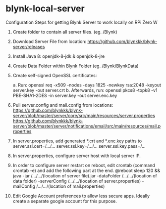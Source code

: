 # blynk-local-server
Configuration Steps for getting Blynk Server to work locally on RPi Zero W

1. Create folder to contain all server files. (eg. /Blynk)

2. Download Server File from location: https://github.com/blynkkk/blynk-server/releases

3. Install Java 8: openjdk-8-jdk & openjdk-8-jre

4. Create Data Folder within Blynk Folder (eg. /Blynk/BlynkData)

5. Create self-signed OpenSSL certificates:

    a. Run:   openssl req -x509 -nodes -days 1825 -newkey rsa:2048 -keyout server.key -out server.crt
    b. Afterwards, run: openssl pkcs8 -topk8 -v1 PBE-SHA1-2DES -in server.key -out server.enc.key
    
6. Pull server.config and mail.config from locations: 
      https://github.com/blynkkk/blynk-server/blob/master/server/core/src/main/resources/server.properties
      https://github.com/blynkkk/blynk-server/blob/master/server/notifications/email/src/main/resources/mail.properties
      
7. In server.properties, add generated *.crt and *.enc.key paths to 
    server.ssl.cert=/.../...
    server.ssl.key=/.../...
    server.ssl.key.pass=/...

8. In server.properties, configure server host with local server IP.

9. In order to configure server restart on reboot, edit crontab (command crontab -e) and add the following part at the end.
      @reboot sleep 120 && java -jar /.../.../(location of server file).jar -dataFolder /.../.../(location of data folder) -serverConfig /.../.../(location of server.properties) -mailConfig /.../.../(location of mail.properties)
      
10. Edit Google Account preferences to allow less secure apps. Ideally create a separate google account for this purpose.

